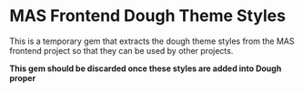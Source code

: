 # MAS Frontend Dough Theme Styles

This is a temporary gem that extracts the dough theme styles from the MAS frontend project so that they can be used by other projects.

**This gem should be discarded once these styles are added into Dough proper**
